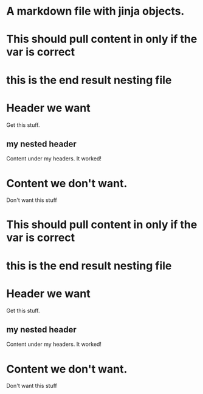 # A markdown file with jinja objects.


# This should pull content in only if the var is correct
# this is the end result nesting file

# Header we want

Get this stuff.

## my nested header

Content under my headers. It worked!

# Content we don't want.

Don't want this stuff

# This should pull content in only if the var is correct
# this is the end result nesting file

# Header we want

Get this stuff.

## my nested header

Content under my headers. It worked!

# Content we don't want.

Don't want this stuff